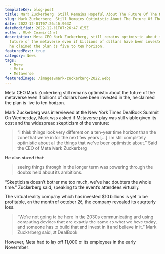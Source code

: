 ```yaml
---
templateKey: blog-post
title: Mark Zuckerberg  Still Remains Hopeful About The Future Of The Metaverse
slug: Mark Zuckerberg  Still Remains Optimistic About The Future Of The Metaverse
date: 2022-12-01T07:26:46.963Z
dateModified: 2022-12-01T07:26:47.015Z
author: Obok Casmir(Jnr)
description: M﻿eta CEO Mark Zuckerberg, still remains optimistic about the
  future of the metaverse even if billions of dollars have been invested in the,
  he claimed the plan is five to ten horizon.
featuredPost: true
category: News
tags:
  - News
  - Meta
  - Metaverse
featuredImage: /images/mark-zuckerberg-2022.webp
---
```

M﻿eta CEO Mark Zuckerberg still remains optimistic about the future of the metaverse even if billions of dollars have been invested in the, he claimed the plan is five to ten horizon.

M﻿ark Zuckerberg was interviewed at the New York Times DealBook Summit On Wednesday, Mark was asked if Metaverse play was still viable given its cost and the widespread skepticism of the venture:



> “I think things look very different on a ten-year time horizon than the zone that we're in for the next few years \[...] I'm still completely optimistic about all the things that we've been optimistic about.” Said the CEO of Meta Mark Zuckerberg

H﻿e also stated that: 

> seeing things through in the longer term was powering through the doubts held about its ambitions.

“Skepticism doesn’t bother me too much, we’ve had doubters the whole time.”  Zuckerberg said, speaking to the event’s attendees virtually. 

T﻿he virtual reality company which has invested $10 billions is yet to be profitable, on the month of october 26, the company revealed its quqrterly loss.

 

> “We're not going to be here in the 2030s communicating and using computing devices that are exactly the same as what we have today, and someone has to build that and invest in it and believe in it.” Mark Zuckerberg said, at DealBook

H﻿owever, Meta had to lay off 11,000 of its employees in the early Novermber.